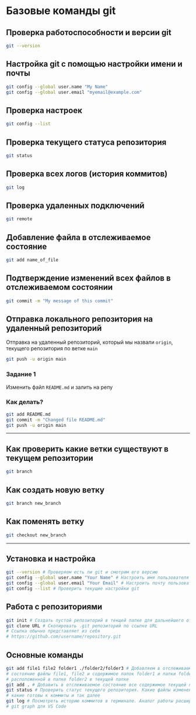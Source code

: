 # Базовые команды git

## Проверка работоспособности и версии git

```bash
git --version
```

## Настройка git с помощью настройки имени и почты

```bash
git config --global user.name "My Name"
git config --global user.email "myemail@example.com"
```

## Проверка настроек 

```bash
git config --list
```

## Проверка текущего статуса репозитория

```bash
git status
```

## Проверка всех логов (история коммитов)

```bash
git log
```

## Проверка удаленных подключений

```bash
git remote
```

## Добавление файла в отслеживаемое состояние

```bash
git add name_of_file
```

## Подтверждение изменений всех файлов в отслеживаемом состоянии

```bash
git commit -m "My message of this commit"
```

## Отправка локального репозитория на удаленный репозиторий

Отправка на удаленный репозиторий, который мы назвали `origin`, текущего репозитория по ветке `main`

```bash
git push -u origin main
```

### Задание 1
Изменить файл `README.md` и залить на репу

### Как делать?

```bash
git add README.md
git commit -m "Changed file README.md"
git push -u origin main
```

---

## Как проверить какие ветки существуют в текущем репозитории

```bash
git branch
```

## Как создать новую ветку

```bash
git branch new_branch
```

## Как поменять ветку

```bash
git checkout new_branch
```

---

## Установка и настройка

```bash
git --version # Проверяем есть ли git и смотрим его версию
git config --global user.name "Your Name" # Настроить имя пользователя
git config --global user.email "Your Email" # Настроить почту пользователя
git config --list # Проверить текущие настройки git
```

## Работа с репозиториями

```bash
git init # Создать пустой репозиторий в текщей папке для дальнейшего отслеживания
git clone URL # Скопировать .git репозиторий по ссылке URL
# Ссылка обычно представляет из себя
# https://github.com/username/repository.git
```

## Основные команды

```bash
git add file1 file2 folder1 ./folder2/folder3 # Добавляем в отслеживаемое
# состояние файлы file1, file2 и содержимое папок folder1 и папки folder3,
# расположенной в папке folder2 в текущей папке
git add . # Добавить в отслеживаемое состояние все содержимое текущей папки
git status # Проверить статус текущего репозитория. Какие файлы изменены,
# какие готовы к коммиты и так далее
git log # Посмотреть историю коммитов в терминале. Аналог работы расширения 
# git graph для VS Code
```
